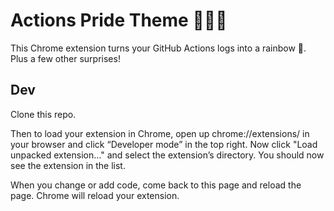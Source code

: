 # Actions Pride Theme 🌈🌈🌈

This Chrome extension turns your GitHub Actions logs into a rainbow 🌈. Plus a few other surprises!



## Dev
Clone this repo.

Then to load your extension in Chrome, open up chrome://extensions/ in your browser and click “Developer mode” in the top right. Now click "Load unpacked extension…" and select the extension’s directory. You should now see the extension in the list.

When you change or add code, come back to this page and reload the page. Chrome will reload your extension.
